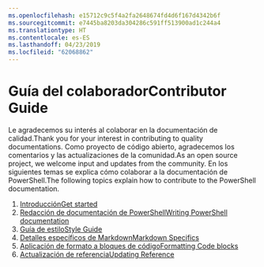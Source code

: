 ```yaml
---
ms.openlocfilehash: e15712c9c5f4a2fa2648674fd4d6f167d4342b6f
ms.sourcegitcommit: e7445ba8203da304286c591ff513900ad1c244a4
ms.translationtype: HT
ms.contentlocale: es-ES
ms.lasthandoff: 04/23/2019
ms.locfileid: "62068862"
---
```

# <a name="contributor-guide"></a><span data-ttu-id="4874e-101">Guía del colaborador</span><span class="sxs-lookup"><span data-stu-id="4874e-101">Contributor Guide</span></span>

<span data-ttu-id="4874e-102">Le agradecemos su interés al colaborar en la documentación de calidad.</span><span class="sxs-lookup"><span data-stu-id="4874e-102">Thank you for your interest in contributing to quality documentations.</span></span>
<span data-ttu-id="4874e-103">Como proyecto de código abierto, agradecemos los comentarios y las actualizaciones de la comunidad.</span><span class="sxs-lookup"><span data-stu-id="4874e-103">As an open source project, we welcome input and updates from the community.</span></span>
<span data-ttu-id="4874e-104">En los siguientes temas se explica cómo colaborar a la documentación de PowerShell.</span><span class="sxs-lookup"><span data-stu-id="4874e-104">The following topics explain how to contribute to the PowerShell documentation.</span></span>

1. [<span data-ttu-id="4874e-105">Introducción</span><span class="sxs-lookup"><span data-stu-id="4874e-105">Get started</span></span>](./contributing/1-GET-STARTED.md)
2. [<span data-ttu-id="4874e-106">Redacción de documentación de PowerShell</span><span class="sxs-lookup"><span data-stu-id="4874e-106">Writing PowerShell documentation</span></span>](./contributing/2-WRITING.md)
3. [<span data-ttu-id="4874e-107">Guía de estilo</span><span class="sxs-lookup"><span data-stu-id="4874e-107">Style Guide</span></span>](./contributing/3-STYLE-GUIDE.md)
4. [<span data-ttu-id="4874e-108">Detalles específicos de Markdown</span><span class="sxs-lookup"><span data-stu-id="4874e-108">Markdown Specifics</span></span>](./contributing/4-MARKDOWN-SPECIFICS.md)
5. [<span data-ttu-id="4874e-109">Aplicación de formato a bloques de código</span><span class="sxs-lookup"><span data-stu-id="4874e-109">Formatting Code blocks</span></span>](./contributing/5-FORMATTING-CODE.md)
6. [<span data-ttu-id="4874e-110">Actualización de referencia</span><span class="sxs-lookup"><span data-stu-id="4874e-110">Updating Reference</span></span>](./contributing/6-UPDATING-REFERENCE.md)
